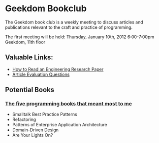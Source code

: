 # Geekdom Bookclub

The Geekdom book club is a weekly meeting to discuss articles and publications relevant to the craft and practice of programming.  

The first meeting will be held:
Thursday, January 10th, 2012
6:00-7:00pm 
Geekdom, 11th floor

## Valuable Links:

* [How to Read an Engineering Research Paper](http://cseweb.ucsd.edu/~wgg/CSE210/howtoread.html)
* [Article Evaluation Questions](http://cseweb.ucsd.edu/~wgg/CSE210/paperform.pdf)

## Potential Books

### [The five programming books that meant most to me](https://37signals.com/svn/posts/3375-the-five-programming-books-that-meant-most-to-me)

* Smalltalk Best Practice Patterns
* Refactoring
* Patterns of Enterprise Application Architecture
* Domain-Driven Design
* Are Your Lights On?
